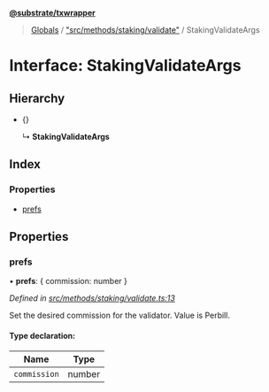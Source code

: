 **[@substrate/txwrapper](../README.md)**

> [Globals](../globals.md) / ["src/methods/staking/validate"](../modules/_src_methods_staking_validate_.md) / StakingValidateArgs

# Interface: StakingValidateArgs

## Hierarchy

* {}

  ↳ **StakingValidateArgs**

## Index

### Properties

* [prefs](_src_methods_staking_validate_.stakingvalidateargs.md#prefs)

## Properties

### prefs

•  **prefs**: { commission: number  }

*Defined in [src/methods/staking/validate.ts:13](https://github.com/paritytech/txwrapper/blob/96fc986/src/methods/staking/validate.ts#L13)*

Set the desired commission for the validator. Value is Perbill.

#### Type declaration:

Name | Type |
------ | ------ |
`commission` | number |
